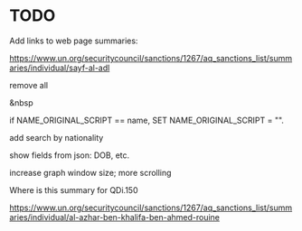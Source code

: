 # TODO



Add links to web page summaries:

https://www.un.org/securitycouncil/sanctions/1267/aq_sanctions_list/summaries/individual/sayf-al-adl



remove all <p>&nbsp</p>


if NAME_ORIGINAL_SCRIPT == name, SET NAME_ORIGINAL_SCRIPT =
"".

add search by nationality

show fields from json: DOB, etc.

increase graph window size; more scrolling

Where is this summary for QDi.150

https://www.un.org/securitycouncil/sanctions/1267/aq_sanctions_list/summaries/individual/al-azhar-ben-khalifa-ben-ahmed-rouine